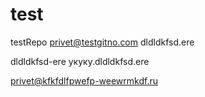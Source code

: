 # test
testRepo
privet@testgitno.com
dldldkfsd.ere

dldldkfsd-ere
укуку.dldldkfsd.ere



privet@kfkfdlfpwefp-weewrmkdf.ru
